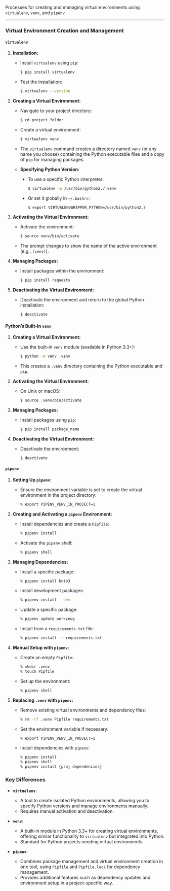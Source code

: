 Processes for creating and managing virtual environments using `virtualenv`, `venv`, and `pipenv`

---

### Virtual Environment Creation and Management

#### `virtualenv`

1. **Installation:**
   - Install `virtualenv` using `pip`:
     ```bash
     $ pip install virtualenv
     ```
   - Test the installation:
     ```bash
     $ virtualenv --version
     ```

2. **Creating a Virtual Environment:**
   - Navigate to your project directory:
     ```bash
     $ cd project_folder
     ```
   - Create a virtual environment:
     ```bash
     $ virtualenv venv
     ```
   - The `virtualenv` command creates a directory named `venv` (or any name you choose) containing the Python executable files and a copy of `pip` for managing packages.

   - **Specifying Python Version:**
     - To use a specific Python interpreter:
       ```bash
       $ virtualenv -p /usr/bin/python2.7 venv
       ```
     - Or set it globally in `~/.bashrc`:
       ```bash
       $ export VIRTUALENVWRAPPER_PYTHON=/usr/bin/python2.7
       ```

3. **Activating the Virtual Environment:**
   - Activate the environment:
     ```bash
     $ source venv/bin/activate
     ```
   - The prompt changes to show the name of the active environment (e.g., `(venv)`).

4. **Managing Packages:**
   - Install packages within the environment:
     ```bash
     $ pip install requests
     ```

5. **Deactivating the Virtual Environment:**
   - Deactivate the environment and return to the global Python installation:
     ```bash
     $ deactivate
     ```

#### Python’s Built-In `venv`

1. **Creating a Virtual Environment:**
   - Use the built-in `venv` module (available in Python 3.3+):
     ```bash
     $ python -m venv .venv
     ```
   - This creates a `.venv` directory containing the Python executable and `pip`.

2. **Activating the Virtual Environment:**
   - On Unix or macOS:
     ```bash
     $ source .venv/bin/activate
     ```

3. **Managing Packages:**
   - Install packages using `pip`:
     ```bash
     $ pip install package_name
     ```

4. **Deactivating the Virtual Environment:**
   - Deactivate the environment:
     ```bash
     $ deactivate
     ```

#### `pipenv`

1. **Setting Up `pipenv`:**
   - Ensure the environment variable is set to create the virtual environment in the project directory:
     ```bash
     % export PIPENV_VENV_IN_PROJECT=1
     ```

2. **Creating and Activating a `pipenv` Environment:**
   - Install dependencies and create a `Pipfile`:
     ```bash
     % pipenv install
     ```
   - Activate the `pipenv` shell:
     ```bash
     % pipenv shell
     ```

3. **Managing Dependencies:**
   - Install a specific package:
     ```bash
     % pipenv install boto3
     ```
   - Install development packages:
     ```bash
     % pipenv install --dev
     ```
   - Update a specific package:
     ```bash
     % pipenv update werkzeug
     ```
   - Install from a `requirements.txt` file:
     ```bash
     % pipenv install -r requirements.txt
     ```

4. **Manual Setup with `pipenv`:**
   - Create an empty `Pipfile`:
     ```bash
     % mkdir .venv
     % touch Pipfile
     ```
   - Set up the environment:
     ```bash
     % pipenv shell
     ```

5. **Replacing `.venv` with `pipenv`:**
   - Remove existing virtual environments and dependency files:
     ```bash
     % rm -rf .venv Pipfile requirements.txt
     ```
   - Set the environment variable if necessary:
     ```bash
     % export PIPENV_VENV_IN_PROJECT=1
     ```
   - Install dependencies with `pipenv`:
     ```bash
     % pipenv install
     % pipenv shell
     % pipenv install {proj dependencies}
     ```

### Key Differences

- **`virtualenv`**:
  - A tool to create isolated Python environments, allowing you to specify Python versions and manage environments manually.
  - Requires manual activation and deactivation.

- **`venv`**:
  - A built-in module in Python 3.3+ for creating virtual environments, offering similar functionality to `virtualenv` but integrated into Python.
  - Standard for Python projects needing virtual environments.

- **`pipenv`**:
  - Combines package management and virtual environment creation in one tool, using `Pipfile` and `Pipfile.lock` for dependency management.
  - Provides additional features such as dependency updates and environment setup in a project-specific way.

